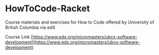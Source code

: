 HowToCode-Racket
===

Course materials and exercises for How to Code offered by University of British Columbia via edX

Course Link [https://www.edx.org/micromasters/ubcx-software-development](https://www.edx.org/micromasters/ubcx-software-development)
